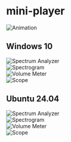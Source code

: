 # mini-player
![Animation](https://github.com/jackyxinli/mini-player/blob/main/mini-player_XnNrTGb9pc.gif)<br/>

## Windows 10<br/>
![Spectrum Analyzer](https://github.com/jackyxinli/mini-player/blob/main/windows-01.png)<br/>
![Spectrogram](https://github.com/jackyxinli/mini-player/blob/main/windows-02.png)<br/>
![Volume Meter](https://github.com/jackyxinli/mini-player/blob/main/windows-03.png)<br/>
![Scope](https://github.com/jackyxinli/mini-player/blob/main/windows-04.png)<br/>

## Ubuntu 24.04<br/>
![Spectrum Analyzer](https://github.com/jackyxinli/mini-player/blob/main/ubuntu-01.png)<br/>
![Spectrogram](https://github.com/jackyxinli/mini-player/blob/main/ubuntu-02.png)<br/>
![Volume Meter](https://github.com/jackyxinli/mini-player/blob/main/ubuntu-03.png)<br/>
![Scope](https://github.com/jackyxinli/mini-player/blob/main/ubuntu-04.png)
